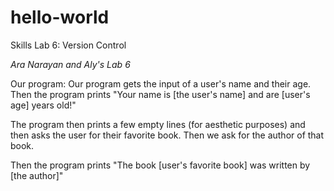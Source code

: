 # hello-world
Skills Lab 6: Version Control

_Ara Narayan and Aly's Lab 6_

Our program: 
Our program gets the input of a user's name and their age. 
Then the program prints "Your name is [the user's name] and are [user's age] years old!"

The program then prints a few empty lines (for aesthetic purposes) and then asks the user for their favorite book. Then we ask for the author of that book. 

Then the program prints "The book [user's favorite book] was written by [the author]" 
